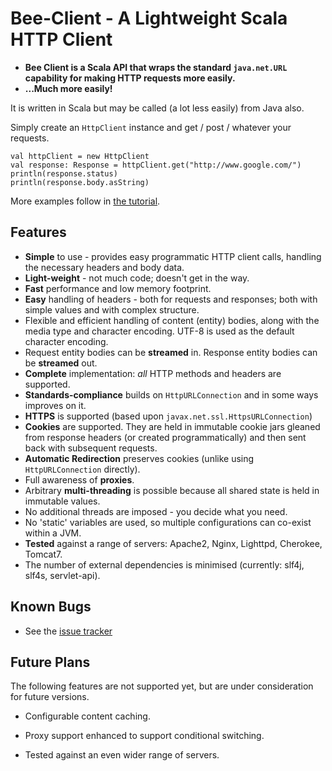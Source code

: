 Bee-Client - A Lightweight Scala HTTP Client
============================================

* **Bee Client is a Scala API that wraps the standard `java.net.URL` capability for making HTTP requests more easily.**
* **...Much more easily!**

It is written in Scala but may be called (a lot less easily) from Java also.

Simply create an `HttpClient` instance and get / post / whatever your requests.

    val httpClient = new HttpClient
    val response: Response = httpClient.get("http://www.google.com/")
    println(response.status)
    println(response.body.asString)

More examples follow in [the tutorial](http://www.bigbeeconsultants.co.uk/content/bee-client/basics).

## Features ##

* **Simple** to use - provides easy programmatic HTTP client calls, handling the necessary headers and body data.
* **Light-weight** - not much code; doesn't get in the way.
* **Fast** performance and low memory footprint.
* **Easy** handling of headers - both for requests and responses; both with simple values and with complex structure.
* Flexible and efficient handling of content (entity) bodies, along with the media type and character encoding. UTF-8 is used as the default character encoding.
* Request entity bodies can be **streamed** in. Response entity bodies can be **streamed** out.
* **Complete** implementation: *all* HTTP methods and headers are supported.
* **Standards-compliance** builds on `HttpURLConnection` and in some ways improves on it.
* **HTTPS** is supported (based upon `javax.net.ssl.HttpsURLConnection`)
* **Cookies** are supported. They are held in immutable cookie jars gleaned from response headers (or created programmatically) and then sent back with subsequent requests.
* **Automatic Redirection** preserves cookies (unlike using `HttpURLConnection` directly).
* Full awareness of **proxies**.
* Arbitrary **multi-threading** is possible because all shared state is held in immutable values.
* No additional threads are imposed - you decide what you need.
* No 'static' variables are used, so multiple configurations can co-exist within a JVM.
* **Tested** against a range of servers: Apache2, Nginx, Lighttpd, Cherokee, Tomcat7.
* The number of external dependencies is minimised (currently: slf4j, slf4s, servlet-api).

## Known Bugs ##

*   See the [issue tracker](https://bitbucket.org/rickb777/bee-client/issues?status=new&status=open "BitBucket IssueTracker for Bee-Client")

## Future Plans ##

The following features are not supported yet, but are under consideration
for future versions.

*   Configurable content caching.

*   Proxy support enhanced to support conditional switching.

*   Tested against an even wider range of servers.
